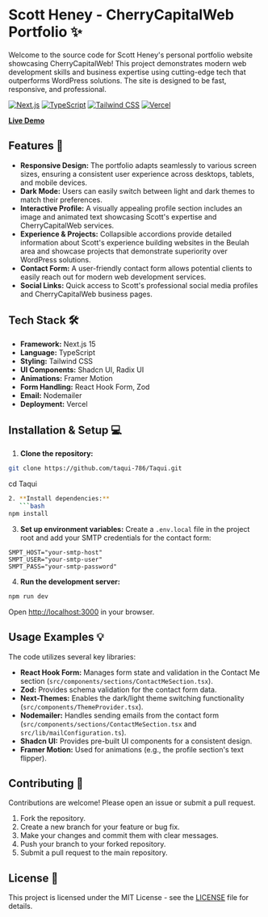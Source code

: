 # Scott Heney - CherryCapitalWeb Portfolio ✨

Welcome to the source code for Scott Heney's personal portfolio website showcasing CherryCapitalWeb! This project demonstrates modern web development skills and business expertise using cutting-edge tech that outperforms WordPress solutions. The site is designed to be fast, responsive, and professional.

[![Next.js](https://img.shields.io/badge/Next.js-v15-blue?style=flat-square)](https://nextjs.org/)
[![TypeScript](https://img.shields.io/badge/TypeScript-blue?style=flat-square)](https://www.typescriptlang.org/)
[![Tailwind CSS](https://img.shields.io/badge/Tailwind%20CSS-v4-purple?style=flat-square)](https://tailwindcss.com/)
[![Vercel](https://img.shields.io/badge/Vercel-black?logo=vercel&logoColor=white&style=flat-square)](https://vercel.com/)

**[Live Demo](https://cherrycapitalweb.com/)** <!-- TODO: Update with actual domain -->

## Features 🚀

- **Responsive Design:**  The portfolio adapts seamlessly to various screen sizes, ensuring a consistent user experience across desktops, tablets, and mobile devices.
- **Dark Mode:**  Users can easily switch between light and dark themes to match their preferences.
- **Interactive Profile:** A visually appealing profile section includes an image and animated text showcasing Scott's expertise and CherryCapitalWeb services.
- **Experience & Projects:**  Collapsible accordions provide detailed information about Scott's experience building websites in the Beulah area and showcase projects that demonstrate superiority over WordPress solutions.
- **Contact Form:** A user-friendly contact form allows potential clients to easily reach out for modern web development services.
- **Social Links:**  Quick access to Scott's professional social media profiles and CherryCapitalWeb business pages.

## Tech Stack 🛠️

- **Framework:** Next.js 15
- **Language:** TypeScript
- **Styling:** Tailwind CSS
- **UI Components:** Shadcn UI, Radix UI
- **Animations:** Framer Motion
- **Form Handling:** React Hook Form, Zod
- **Email:** Nodemailer
- **Deployment:** Vercel

## Installation & Setup 💻

1. **Clone the repository:**
```bash
git clone https://github.com/taqui-786/Taqui.git
```
cd Taqui

```bash
2. **Install dependencies:**
   ```bash
npm install
   ```

3. **Set up environment variables:**
   Create a `.env.local` file in the project root and add your SMTP credentials for the contact form:
```env
SMPT_HOST="your-smtp-host"
SMPT_USER="your-smtp-user"
SMPT_PASS="your-smtp-password"
```

4. **Run the development server:**
```bash
npm run dev
   ```

Open [http://localhost:3000](http://localhost:3000) in your browser.

## Usage Examples 💡

The code utilizes several key libraries:

- **React Hook Form:**  Manages form state and validation in the Contact Me section (`src/components/sections/ContactMeSection.tsx`).
- **Zod:** Provides schema validation for the contact form data.
- **Next-Themes:** Enables the dark/light theme switching functionality (`src/components/ThemeProvider.tsx`).
- **Nodemailer:** Handles sending emails from the contact form (`src/components/sections/ContactMeSection.tsx` and `src/lib/mailConfiguration.ts`).
- **Shadcn UI:** Provides pre-built UI components for a consistent design.
- **Framer Motion:**  Used for animations (e.g., the profile section's text flipper).

## Contributing 🤝

Contributions are welcome! Please open an issue or submit a pull request.

1. Fork the repository.
2. Create a new branch for your feature or bug fix.
3. Make your changes and commit them with clear messages.
4. Push your branch to your forked repository.
5. Submit a pull request to the main repository.

## License 📄

This project is licensed under the MIT License - see the [LICENSE](LICENSE) file for details.
